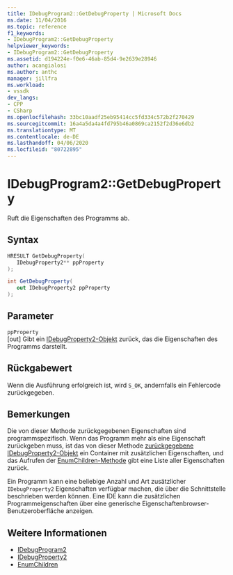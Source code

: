 ```yaml
---
title: IDebugProgram2::GetDebugProperty | Microsoft Docs
ms.date: 11/04/2016
ms.topic: reference
f1_keywords:
- IDebugProgram2::GetDebugProperty
helpviewer_keywords:
- IDebugProgram2::GetDebugProperty
ms.assetid: d194224e-f0e6-46ab-85d4-9e2639e28946
author: acangialosi
ms.author: anthc
manager: jillfra
ms.workload:
- vssdk
dev_langs:
- CPP
- CSharp
ms.openlocfilehash: 33bc10aadf25eb95414cc5fd334c572b2f270429
ms.sourcegitcommit: 16a4a5da4a4fd795b46a0869ca2152f2d36e6db2
ms.translationtype: MT
ms.contentlocale: de-DE
ms.lasthandoff: 04/06/2020
ms.locfileid: "80722895"
---
```

# <a name="idebugprogram2getdebugproperty"></a>IDebugProgram2::GetDebugProperty
Ruft die Eigenschaften des Programms ab.

## <a name="syntax"></a>Syntax

```cpp
HRESULT GetDebugProperty( 
   IDebugProperty2** ppProperty
);
```

```csharp
int GetDebugProperty( 
   out IDebugProperty2 ppProperty
);
```

## <a name="parameters"></a>Parameter
`ppProperty`\
[out] Gibt ein [IDebugProperty2-Objekt](../../../extensibility/debugger/reference/idebugproperty2.md) zurück, das die Eigenschaften des Programms darstellt.

## <a name="return-value"></a>Rückgabewert
 Wenn die Ausführung erfolgreich ist, wird `S_OK`, andernfalls ein Fehlercode zurückgegeben.

## <a name="remarks"></a>Bemerkungen
 Die von dieser Methode zurückgegebenen Eigenschaften sind programmspezifisch. Wenn das Programm mehr als eine Eigenschaft zurückgeben muss, ist das von dieser Methode [zurückgegebene IDebugProperty2-Objekt](../../../extensibility/debugger/reference/idebugproperty2.md) ein Container mit zusätzlichen Eigenschaften, und das Aufrufen der [EnumChildren-Methode](../../../extensibility/debugger/reference/idebugproperty2-enumchildren.md) gibt eine Liste aller Eigenschaften zurück.

 Ein Programm kann eine beliebige Anzahl und Art zusätzlicher `IDebugProperty2` Eigenschaften verfügbar machen, die über die Schnittstelle beschrieben werden können. Eine IDE kann die zusätzlichen Programmeigenschaften über eine generische Eigenschaftenbrowser-Benutzeroberfläche anzeigen.

## <a name="see-also"></a>Weitere Informationen
- [IDebugProgram2](../../../extensibility/debugger/reference/idebugprogram2.md)
- [IDebugProperty2](../../../extensibility/debugger/reference/idebugproperty2.md)
- [EnumChildren](../../../extensibility/debugger/reference/idebugproperty2-enumchildren.md)
